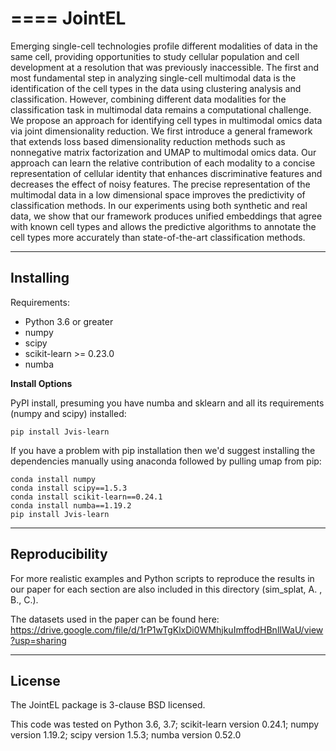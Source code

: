 ====
JointEL
====

Emerging single-cell technologies profile different modalities of data in the same cell,  providing opportunities to study cellular population
and cell development at a resolution that was previously inaccessible. The first and most fundamental step in analyzing single-cell multimodal data
is the identification of the cell types in the data using clustering analysis and classification. However, combining different data modalities for
the classification task in multimodal data remains a computational challenge. We propose an approach for identifying cell types in multimodal omics 
data via joint dimensionality reduction. We first introduce a general framework that extends loss based dimensionality reduction methods such as 
nonnegative matrix factorization and UMAP to multimodal omics data. Our approach can learn the relative contribution of each modality to a concise 
representation of cellular identity that enhances discriminative features and decreases the effect of noisy features. The precise representation of
the multimodal data in a low dimensional space improves the predictivity of classification methods. 
In our experiments using both synthetic and real data, we show that our framework produces unified embeddings that agree with known cell types and allows
the predictive algorithms to annotate the cell types more  accurately than state-of-the-art classification methods. 

----------
Installing
----------

Requirements:


* Python 3.6 or greater
* numpy
* scipy
* scikit-learn >= 0.23.0
* numba


**Install Options**

PyPI install, presuming you have numba and sklearn and all its requirements
(numpy and scipy) installed:


    pip install Jvis-learn

If you have a problem with pip installation then we'd suggest installing
the dependencies manually using anaconda followed by pulling umap from pip:

    conda install numpy 
    conda install scipy==1.5.3
    conda install scikit-learn==0.24.1
    conda install numba==1.19.2
    pip install Jvis-learn

----------
Reproducibility
----------

For more realistic examples and Python scripts to reproduce the results
in our paper for each section are also included in this directory (sim_splat, A. , B.,  C.).

The datasets used in the paper can be found here: https://drive.google.com/file/d/1rP1wTgKlxDi0WMhjkuImffodHBnlIWaU/view?usp=sharing

-------
License
-------

The JointEL package is 3-clause BSD licensed.

This code was tested on 
Python 3.6, 3.7; scikit-learn version 0.24.1; numpy version 1.19.2; scipy version 1.5.3; numba version 0.52.0 
